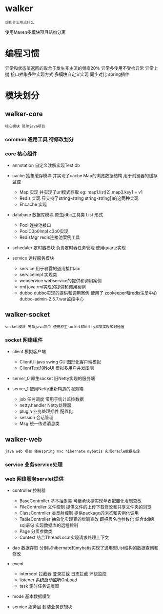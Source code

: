 # walker
	想到什么写点什么
	
使用Maven多模块项目结构分离

# 编程习惯
异常和状态值返回的取舍于发生非主流的频率20%
异常多使用不受检异常 异常上抛
接口抽象多种实现方式
多模块自定义实现 同步对比 spring插件

# 模块划分
## walker-core
	核心模块 简单java项目
### common 通用工具 待修改划分
### core 核心组件
* annotation 自定义注解实现Test db

* cache 抽象缓存模块 并实现了cache Map的浏览数据结构 用于浏览器的缓存监控
  * Map 实现 并实现了url模式存取 eg: map1.list[2].map3.key1 = v1
  * Redis 实现 只支持了string-string string-string[]的这两种实现
  * Ehcache 实现
  
* database 数据库模块 原生jdbc工具类 List<Map> 形式
  * Pool 连接池接口
  * PoolC3p0Impl c3p0实现
  * RedisMgr redis连接池案例工具

* scheduler 定时器模块 负责定时器任务管理 使用quartz实现

* service 远程服务模块 
	* service 用于暴露的通用接口api
	* serviceImpl 实现类
	* webservice webservice的提供和调用案例
	* rmi java rmi实现的提供和调用案例
	* dubbo dubbo实现的提供和调用案例 使用了 zookeeper和redis注册中心 dubbo-admin-2.5.7.war监控中心


## walker-socket
	socket模块 简单java项目 使用原生socket和Netty框架实现即时通信
### socket 网络组件
* client 模拟客户端 
  * ClientUI java swing GUI图形化客户端模拟
  * ClientTest10NoUI 模拟多用户并发压测
  
* server_0 原生socket 旧Netty实现的服务端
* server_1 使用Netty重新构造的服务端
  * job 任务调度 常用于统计监控数据
  * netty.handler Netty处理器
  * plugin 业务处理插件 配置化
  * session 会话管理
  * Msg 统一传递消息类

## walker-web
	java web 项目 使用spring mvc hibernate mybatis 实现oracle数据处理
### service 业务service处理

### web 网络服务servlet提供
* controller 控制器 
  * BaseController 基本抽象类 可继承快捷实现单表配置化增删查改
  * FileController 文件控制 提供文件的上传下载修改和共享文件夹的浏览
  * ClassController 类反射控制 提供package的浏览和实例化调用
  * TableController 抽象化实现表的增删查改 即把表名也参数化 结合ddl级sql语句 实现数据库的远程控制
  * Page 分页参数类
  * Context 结合ThreadLocal实现请求处理上下文
  
* dao 数据存取 分别以hibernate和mybatis实现了通用型List<Map>结构的数据查询和修改

* event 
  * intercept 拦截器 登录拦截 日志拦截 环绕监控
  * listener 系统启动监听OnLoad
  * task 定时任务调度器
* mode 基本数据模型

* service 服务层 封装业务逻辑块 


